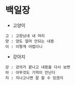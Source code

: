 # 백일장


- 고양이
```
고 : 고장났네 내 머리
양 : 양도 얼마 안되는 내용
이 : 이렇게 어렵다니
```

- 강아지
```
강 : 강의가 끝나고 내용을 다시 보면
아 : 아무것도 기억이 안난다
지 : 지나고나면 잘 할 수 있겠지
```
